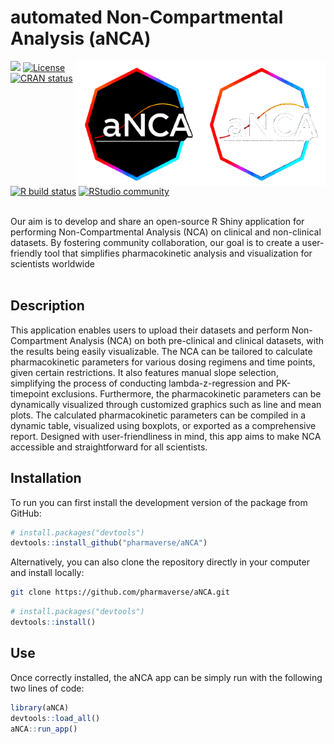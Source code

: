 # automated Non-Compartmental Analysis (aNCA)  
<img src='inst/shiny/www/images/aNCA_logo_bbg.png#gh-dark-mode-only' align="right" alt="aNCA logo dark bg" height="200" style="float:right; height:200px;">
<img src="inst/shiny/www/images/aNCA_logo_wbg.png#gh-light-mode-only" align="right" alt="aNCA logo light bg" height="200" style="float:right; height:200px;">


<!-- badges: start -->
[<img src="http://pharmaverse.org/shields/aNCA.svg">](https://pharmaverse.org)
[![License](https://img.shields.io/badge/License-Apache_2.0-blue.svg)](https://opensource.org/licenses/Apache-2.0)
[![CRAN status](https://www.r-pkg.org/badges/version/aNCA)](https://CRAN.R-project.org/package=aNCA)
[![R build status](https://github.com/rstudio/shiny/actions/workflows/R-CMD-check.yaml/badge.svg)](https://github.com/rstudio/shiny/actions)
[![RStudio community](https://img.shields.io/badge/community-shiny-blue?style=social&logo=rstudio&logoColor=75AADB)](https://forum.posit.co/new-topic?category=shiny&tags=shiny)
<!-- badges: end -->

<br/> 
Our aim is to develop and share an open-source R Shiny application for performing Non-Compartmental Analysis (NCA) on clinical and non-clinical datasets. By fostering community collaboration, our goal is to create a user-friendly tool that simplifies pharmacokinetic analysis and visualization for scientists worldwide
<br/> 
<br/> 

## Description

This application enables users to upload their datasets and perform Non-Compartment Analysis (NCA) on both pre-clinical and clinical datasets, with the results being easily visualizable. The NCA can be tailored to calculate pharmacokinetic parameters for various dosing regimens and time points, given certain restrictions. It also features manual slope selection, simplifying the process of conducting lambda-z-regression and PK-timepoint exclusions. Furthermore, the pharmacokinetic parameters can be dynamically visualized through customized graphics such as line and mean plots. The calculated pharmacokinetic parameters can be compiled in a dynamic table, visualized using boxplots, or exported as a comprehensive report. Designed with user-friendliness in mind, this app aims to make NCA accessible and straightforward for all scientists.

## Installation

To run you can first install the development version of the package from GitHub:

```r
# install.packages("devtools")
devtools::install_github("pharmaverse/aNCA")
```

Alternatively, you can also clone the repository directly in your computer and install locally:

``` sh
git clone https://github.com/pharmaverse/aNCA.git
```
``` r
# install.packages("devtools")
devtools::install()
```


## Use

Once correctly installed, the aNCA app can be simply run with the following two lines of code:

``` r
library(aNCA)
devtools::load_all()
aNCA::run_app()
```



<!--
## Contribute as developer

To ensure a clean and informative git version history, please adhere to the [guidelines](man/GUIDELINES.md) of our git workflow. You can find further information on possible ways to use gits full power on our homemade [cheatsheet](man/GIT-CHEATSHEET.md).

-->


<!-- 

## Getting started

You may have realised this template... doesn't contain an app template. That is 
due to the different tools available, and knowledge that there is a lot of 
diversity in how people make shiny apps.

We have though applied a RocheMeta file (see `project_metadata.yaml`), which will 
be used to index your app against our database of apps and packages. Please do 
look at that file and fill in the fields.

### Shiny frameworks

The easiest way to get started is via the very simple shiny app built into Rstudio. 
To start that, click new in Rstudio, and select `Shiny Web App`.

If your app is likely to grow - it is strongly recommended to look at Shiny 
Modules. 

There are two common frameworks for structuring a more advanced app. The 
more familiar would be [`golem`]() which structures a shiny app around the ideas
that inform an R package. 
[`rhino`](https://appsilon.github.io/rhino/) introduces concepts that might be 
new to many R developers, but can be 
seen as the 'most robust, but also more intensive' way to construct an app.

### Shiny tools at Roche

The following R packages exist to help you develop your shiny apps.

* RocheLogin: This R package can help you add Roche google authentication to your app
* RocheData: Do not bundle patient data into your apps - RocheData makes it easy to query Roche databases.
* ShinyCohortBuilder: Powerful tools to build filter panels that work across relational tables
* RocheDeploy: This package is optimized to push apps to the Apollo Connect server

## Sharing your work

A `project_metadata.yaml` file has been added by default to your repo to index your 
project and find it through RocheMeta REST API (https://connect.apollo.roche.com/RocheMetaAPI/). 
You can visit [`RocheMeta documentation`](https://go.roche.com/RocheMeta) to learn how to fill correctly the file. 

Some basic tags (`R`, `Shiny`) have been added as default to your `project_metadata.yaml` and the 
lifecycle stages have been set to `experimental` and `active development`. 

Tags help to find easily your project through an API. Tag your project with more tags! If you are not sure which other tags to use () you can use `RocheMeta::suggest_tags()` function.

## License

The shiny package as a whole is licensed under the GPLv3. See the [LICENSE](LICENSE) file for more details.

## R version support

This Shiny application is supported on the latest release version of R, as well as the previous four minor release versions of R. For example, if the latest release R version is 4.1, then that version is supported, as well as 4.0, 3.6, 3.5, and 3.4.

-->

